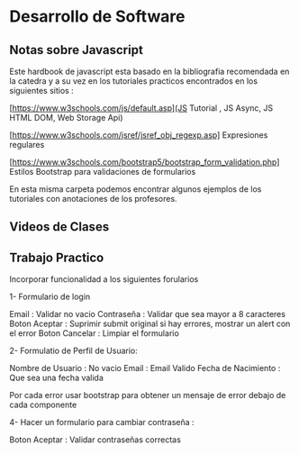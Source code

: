 # Desarrollo de Software

## Notas sobre Javascript

Este hardbook de javascript esta basado en la bibliografia recomendada en la catedra y a su vez en los tutoriales practicos encontrados en los siguientes sitios :

[https://www.w3schools.com/js/default.asp](JS Tutorial , JS Async, JS HTML DOM, Web Storage Api)  

[https://www.w3schools.com/jsref/jsref_obj_regexp.asp] Expresiones regulares

[https://www.w3schools.com/bootstrap5/bootstrap_form_validation.php] Estilos Bootstrap para validaciones de formularios

En esta misma carpeta podemos encontrar algunos ejemplos de los tutoriales con anotaciones de los profesores.

## Videos de Clases 



## Trabajo Practico 

Incorporar funcionalidad a los siguientes forularios

1- Formulario de login 
  
Email : Validar no vacio
Contraseña : Validar que sea mayor a 8 caracteres
Boton Aceptar :  Suprimir submit original si hay errores, mostrar un alert con el error
Boton Cancelar : Limpiar el formulario

2- Formulatio de Perfil de Usuario:

Nombre de Usuario : No vacio
Email : Email Valido 
Fecha de Nacimiento : Que sea una fecha valida

Por cada error usar bootstrap para obtener un mensaje de error debajo de cada componente

4- Hacer un formulario para cambiar contraseña :

Boton Aceptar : Validar contraseñas correctas

